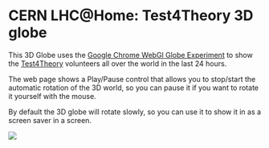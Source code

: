 # CERN LHC@Home: Test4Theory 3D globe

This 3D Globe uses the [Google Chrome WebGl Globe Experiment]() to show the
[Test4Theory](http://lhcathome2.cern.ch) volunteers all over the world in the
last 24 hours.

The web page shows a Play/Pause control that allows you to stop/start the
automatic rotation of the 3D world, so you can pause it if you want to rotate
it yourself with the mouse.

By default the 3D globe will rotate slowly, so you can use it to show it in
as a screen saver in a screen.

![](http://i.imgur.com/FI4oJ8m.png)
